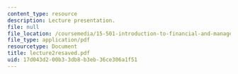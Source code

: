 ```yaml
---
content_type: resource
description: Lecture presentation.
file: null
file_location: /coursemedia/15-501-introduction-to-financial-and-managerial-accounting-spring-2004/17d043d200b33db8b3eb36ce306a1f51_lecture2resaved.pdf
file_type: application/pdf
resourcetype: Document
title: lecture2resaved.pdf
uid: 17d043d2-00b3-3db8-b3eb-36ce306a1f51
---
```

